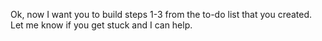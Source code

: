 Ok, now I want you to build steps 1-3 from the to-do list that you created. Let me know if you get stuck and I can help.